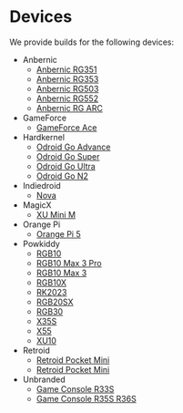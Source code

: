 <!---
icon: material/developer-board
--->

# Devices

We provide builds for the following devices:

* Anbernic
  * [Anbernic RG351](anbernic/rg351pmv)
  * [Anbernic RG353](anbernic/rg353pmvvs)
  * [Anbernic RG503](anbernic/rg503)
  * [Anbernic RG552](anbernic/rg552)
  * [Anbernic RG ARC](anbernic/rgarc)
* GameForce
  * [GameForce Ace](gameforce/gameforce-ace) 
* Hardkernel
  * [Odroid Go Advance](hardkernel/odroid-go-advance)
  * [Odroid Go Super](hardkernel/odroid-go-super)
  * [Odroid Go Ultra](hardkernel/odroid-go-ultra)
  * [Odroid Go N2](hardkernel/odroid-n2)
* Indiedroid
  * [Nova](indiedroid/nova)
* MagicX 
  * [XU Mini M](magicx/xu-mini-m)
* Orange Pi
  * [Orange Pi 5](orange-pi/orange-pi-5)
* Powkiddy
  * [RGB10](powkiddy/rgb10)
  * [RGB10 Max 3 Pro](powkiddy/rgb10-max-3-pro)
  * [RGB10 Max 3](powkiddy/rgb10-max-3)
  * [RGB10X](powkiddy/rgb10x)
  * [RK2023](powkiddy/rk2023)
  * [RGB20SX](powkiddy/rgb20sx)
  * [RGB30](powkiddy/rgb30)
  * [X35S](powkiddy/x35s)
  * [X55](powkiddy/x55)
  * [XU10](powkiddy/xu10)
* Retroid
  * [Retroid Pocket Mini](retroid/retroid-pocket-mini)
  * [Retroid Pocket Mini](retroid/retroid-pocket-5)
* Unbranded
  * [Game Console R33S](unbranded/game-console-r33s)
  * [Game Console R35S R36S](unbranded/game-console-r35s-r36s)
